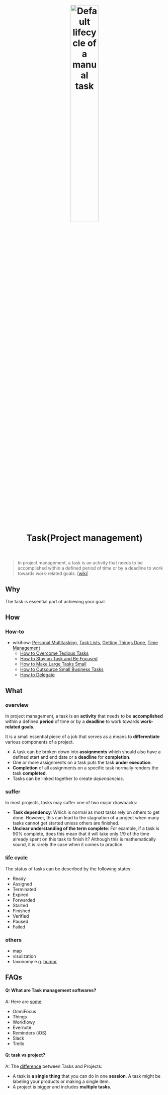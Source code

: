 <h1 align="center">
<br>
	<a href="https://docs.bmc.com/docs/bwf/task-lifecycle-797321409.html">
  <img src="https://i.imgur.com/Dt3zckN.jpeg" alt="Default lifecycle of a manual task" width=42%">
  </a>
  <br><br>
Task(Project management)
  <br><br>
</h1>

> In project management, a task is an activity that needs to be accomplished within a defined period of time or by a deadline to work towards work-related goals. [[wiki](https://www.wikiwand.com/en/Task_(project_management))]

## Why 

The task is essential part of achieving your goal.

## How

### How-to

* wikihow: [Personal Multitasking](https://www.wikihow.com/Category:Personal-Multitasking), [Task Lists](https://www.wikihow.com/Category:Task-Lists), [Getting Things Done](https://www.wikihow.com/Category:Getting-Things-Done), [Time Management](https://www.wikihow.com/Category:Time-Management)
	* [How to Overcome Tedious Tasks](https://www.wikihow.com/Overcome-Tedious-Tasks)
	* [How to Stay on Task and Be Focused](https://www.wikihow.com/Stay-on-Task-and-Be-Focused)
	* [How to Make Large Tasks Small](https://www.wikihow.com/Make-Large-Tasks-Small)
	* [How to Outsource Small Business Tasks](https://www.wikihow.com/Outsource-Small-Business-Tasks)
	* [How to Delegate](https://www.wikihow.com/Delegate)


## What 

### overview

In project management, a task is an **activity** that needs to be **accomplished** within a defined **period** of time or by a **deadline** to work towards **work-related goals**. 

It is a small essential piece of a job that serves as a means to **differentiate** various components of a project. 

* A task can be broken down into **assignments** which should also have a defined start and end date or a **deadline** for **completion**. 
* One or more assignments on a task puts the task **under execution**.
* **Completion** of all assignments on a specific task normally renders the task **completed**. 
* Tasks can be linked together to create *dependencies*.


### suffer 

In most projects, tasks may suffer one of two major drawbacks:

* **Task dependency**: Which is normal as most tasks rely on others to get done. However, this can lead to the stagnation of a project when many tasks cannot get started unless others are finished.
* **Unclear understanding of the term complete**: For example, if a task is 90% complete, does this mean that it will take only 1/9 of the time already spent on this task to finish it? Although this is mathematically sound, it is rarely the case when it comes to practice.

### [life cycle](https://www.wikiwand.com/en/Task_management#/Task_life_cycle)

The status of tasks can be described by the following states:

* Ready
* Assigned
* Terminated
* Expired
* Forwarded
* Started
* Finished
* Verified
* Paused
* Failed

### others

* map
* visulization
* taxonomy e.g. [humor](https://www.wikiwand.com/en/Humour#/Taxonomy)

## FAQs

#### Q: What are Task management softwares?

A: Here are [some](https://www.wikiwand.com/en/Category:Task_management_software):

* OmniFocus
* Things
* Workflowy
* Evernote
* Reminders (iOS)
* Slack
* Trello

#### Q: task vs project?

A: The [difference](https://taraswiger.com/an-important-distinction-tasks-vs-projects/) between Tasks and Projects:

* A task is **a single thing** that you can do in one **session**. A task might be labeling your products or making a single item. 
* A project is bigger and includes **multiple tasks**.

